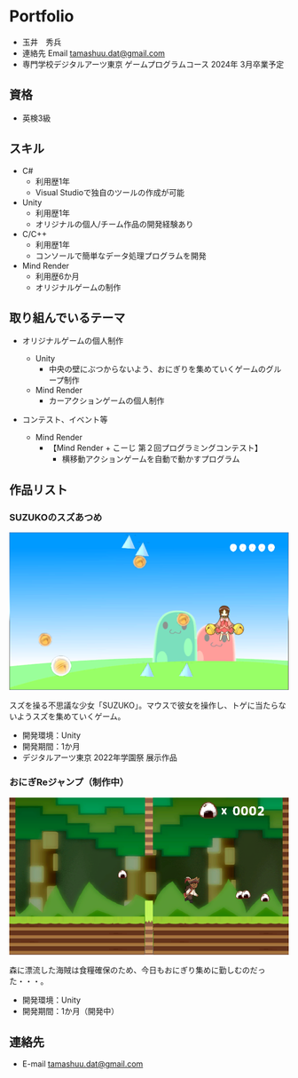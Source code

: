# Portfolio

- 玉井　秀兵
- 連絡先 Email [tamashuu.dat@gmail.com](tamashuu.dat@gmail.com)
- 専門学校デジタルアーツ東京 ゲームプログラムコース 2024年 3月卒業予定

## 資格
- 英検3級

## スキル
- C#
  - 利用歴1年
  - Visual Studioで独自のツールの作成が可能
- Unity
  - 利用歴1年
  - オリジナルの個人/チーム作品の開発経験あり
- C/C++
  - 利用歴1年
  - コンソールで簡単なデータ処理プログラムを開発
- Mind Render
  - 利用歴6か月
  - オリジナルゲームの制作

## 取り組んでいるテーマ
- オリジナルゲームの個人制作
  - Unity
    - 中央の壁にぶつからないよう、おにぎりを集めていくゲームのグループ制作
  - Mind Render
    - カーアクションゲームの個人制作
    
- コンテスト、イベント等
  - Mind Render
    - 【Mind Render + こーじ 第２回プログラミングコンテスト】
      - 横移動アクションゲームを自動で動かすプログラム

## 作品リスト

### SUZUKOのスズあつめ
![SUZUKOのスズ集め](images/Suzuko.png)

スズを操る不思議な少女「SUZUKO」。マウスで彼女を操作し、トゲに当たらないようスズを集めていくゲーム。

- 開発環境：Unity
- 開発期間：1か月
- デジタルアーツ東京 2022年学園祭 展示作品

### おにぎReジャンプ（制作中）
![おにぎReジャンプ](images/OnigiRe.png)

森に漂流した海賊は食糧確保のため、今日もおにぎり集めに勤しむのだった・・・。

- 開発環境：Unity
- 開発期間：1か月（開発中）


## 連絡先
- E-mail [tamashuu.dat@gmail.com](tamashuu.dat@gmail.com)
